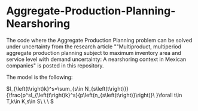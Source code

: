 # Aggregate-Production-Planning-Nearshoring
The code where the Aggregate Production Planning problem can be solved under uncertainty from the research article ""Multiproduct, multiperiod aggregate production planning subject to maximum inventory area and service level with demand uncertainty: A nearshoring context in Mexican companies" is posted in this repository.

The model is the following: 

$I_{\left(t\right)k}^s=\sum_{s\in N_{s\left(t\right)}}{\frac{p^sI_{\left(t\right)k}^s}{p\left(n_{s\left(t\right)}\right)}\ }\forall t\in T,k\in K,s\in S\ \ \ $
